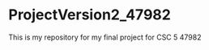 ProjectVersion2_47982
=====================

This is my repository for my final project for CSC 5 47982
